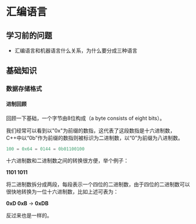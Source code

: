 # 汇编语言

## 学习前的问题

* 汇编语言和机器语言什么关系，为什么要分成三种语言



## 基础知识

### 数据存储格式

#### 进制回顾

回顾一下基础，一个字节由8位构成（a byte consists of eight bits）。

我们经常可以看到以"0x"为前缀的数指，这代表了这段数指是十六进制数，C++中以“0b”作为前缀的数指则被标识为二进制数，以“0”为前缀为八进制数。

```c++
100 = 0x64 = 0144 = 0b01100100
```

十六进制数和二进制数之间的转换很方便，举个例子：

**1101 1011**

将二进制数拆分成两段，每段表示一个四位的二进制数，由于四位的二进制数可以很快地转换为一位十六进制数，比如上述可表为：

**0xD 0xB** -> **0xDB**

反过来也是一样的。





